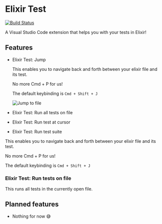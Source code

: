 # Elixir Test
[![Build Status](https://travis-ci.org/samuelpordeus/vscode-elixir-test.svg?branch=master)](https://travis-ci.org/samuelpordeus/vscode-elixir-test)

A Visual Studio Code extension that helps you with your tests in Elixir!

## Features

- Elixir Test: Jump

  This enables you to navigate back and forth between your elixir file and its test.

  No more Cmd + P for us!

  The default keybinding is `Cmd + Shift + J`

  ![Jump to file](https://media.giphy.com/media/f9wtwt30UPppugue1F/giphy.gif)

- Elixir Test: Run all tests on file

- Elixir Test: Run test at cursor

- Elixir Test: Run test suite

This enables you to navigate back and forth between your elixir file and its test.

No more Cmd + P for us!

The default keybinding is `Cmd + Shift + J`

### Elixir Test: Run tests on file

This runs all tests in the currently open file.

## Planned features

- Nothing for now :sweat_smile:

